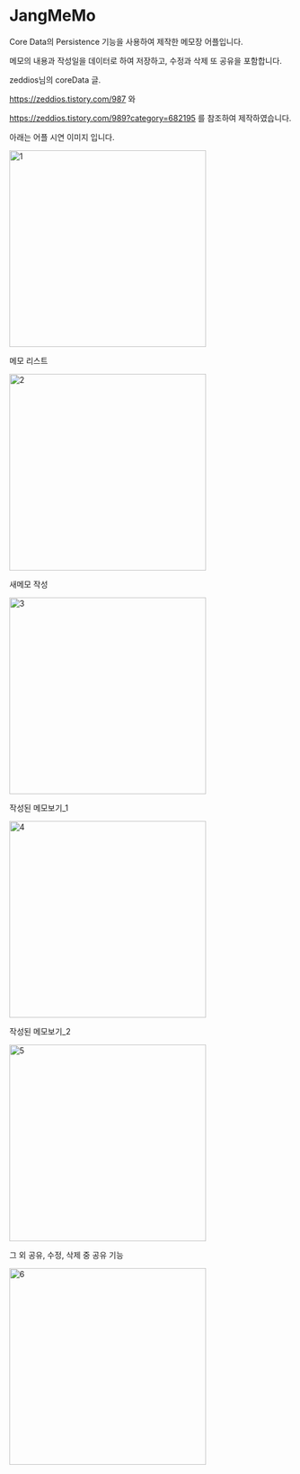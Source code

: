# JangMeMo


  Core Data의 Persistence 기능을 사용하여 제작한 메모장 어플입니다.
  
  메모의 내용과 작성일을 데이터로 하여 저장하고, 수정과 삭제 또 공유을 포함합니다.
  
  
  
  zeddios님의 coreData 글.
  
  https://zeddios.tistory.com/987 와
  
  https://zeddios.tistory.com/989?category=682195 를 참조하여 제작하였습니다.
  
  아래는 어플 시연 이미지 입니다.
  
  


<img width="350" alt="1" src="https://user-images.githubusercontent.com/37135479/105853346-eca31080-6028-11eb-9c77-3bf0721cbce7.png">






  메모 리스트

<img width="350" alt="2" src="https://user-images.githubusercontent.com/37135479/105853393-fd538680-6028-11eb-9f6a-58c0ea065368.png">






  새메모 작성

<img width="350" alt="3" src="https://user-images.githubusercontent.com/37135479/105853505-1fe59f80-6029-11eb-9b18-09cfba003827.png">






  작성된 메모보기_1
  
<img width="350" alt="4" src="https://user-images.githubusercontent.com/37135479/105853565-32f86f80-6029-11eb-934b-f30017f94563.png">






  작성된 메모보기_2

<img width="350" alt="5" src="https://user-images.githubusercontent.com/37135479/105853692-4a375d00-6029-11eb-9916-b3577549c2a9.png">






  그 외 공유, 수정, 삭제 중 공유 기능
  
  <img width="350" alt="6" src="https://user-images.githubusercontent.com/37135479/105853734-5a4f3c80-6029-11eb-99a0-913c805d5ccc.png">


